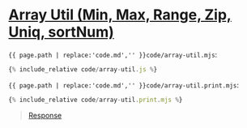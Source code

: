 # [Array Util (Min, Max, Range, Zip, Uniq, sortNum)](code.zip)

`{{ page.path | replace:'code.md','' }}code/array-util.mjs`:

```js
{% include_relative code/array-util.js %}
```

`{{ page.path | replace:'code.md','' }}code/array-util.print.mjs`:

```js
{% include_relative code/array-util.print.mjs %}
```

> [Response](response/array-util.js)
